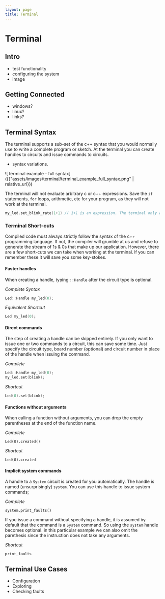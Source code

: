```yaml
---
layout: page
title: Terminal
---
```


# Terminal

## Intro
* test functionality
* configuring the system
* image

## Getting Connected
* windows?
* linux?
* links?

## Terminal Syntax
The terminal supports a sub-set of the c++ syntax that you would normally use to write a complete program or sketch. At the terminal you can create handles to circuits and issue commands to circuits. 

* syntax variations.

![Terminal example - full syntax]({{"assets/images/terminal/terminal_example_full_syntax.png" | relative_url}})

The terminal will not evaluate arbitrary c or c++ expressions. Save the `if` statements, `for` loops, arithmetic, etc for your program, as they will not work at the terminal.


``` cpp
my_led.set_blink_rate(1+1) // 1+1 is an expression. The terminal only accepts literals.
```


### Terminal Short-cuts
Compiled code must always strictly follow the syntax of the c++ programming language. If not, the compiler will grumble at us and refuse to generate the stream of 1s & 0s that make up our application. However, there are a few short-cuts we can take when working at the terminal. If you can remember these it will save you some key-stokes.

#### Faster handles
When creating a handle, typing `::Handle` after the circuit type is optional. 

*Complete Syntax*
``` cpp
Led::Handle my_led(0);
```
*Equivalent Shortcut*
``` cpp
Led my_led(0);
```

#### Direct commands
The step of creating a handle can be skipped entirely. If you only want to issue one or two commands to a circuit, this can save some time. Just specify the circuit type, board number (optional) and circuit number in place of the handle when issuing the command.

*Complete*
``` cpp
Led::Handle my_led(0);
my_led.set(blink);  
```
*Shortcut*
``` cpp
Led(0).set(blink);
```

#### Functions without arguments
When calling a function without arguments, you can drop the empty parentheses at the end of the function name.

*Complete*
``` cppp
Led(0).created()
```
*Shortcut*
``` cppp
Led(0).created
```

#### Implicit system commands
A handle to a `System` circuit is created for you automatically. The handle is named (unsurprisingly) `system`. You can use this handle to issue system commands;

*Complete*
``` cppp
system.print_faults()
```
If you issue a command without specifying a handle, it is assumed by default that the command is a `System` command. So using the `system` handle becomes optional. in this particular example we can also omit the parethesis since the instruction does not take any arguments.

*Shortcut*
``` cppp
print_faults
```

## Terminal Use Cases
* Configuration
* Exploring
* Checking faults